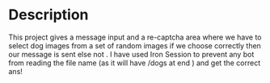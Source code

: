 # Description
This project gives a message input and a re-captcha area where we have to select dog images from a set of random images if we choose correctly then our message is sent else not . I have used Iron Session to prevent any bot from reading the file name (as it will have /dogs at end ) and get the correct ans! 
